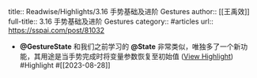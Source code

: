 title:: Readwise/Highlights/3.16 手势基础及进阶 Gestures
author:: [[王禹效]]
full-title:: 3.16 手势基础及进阶 Gestures
category:: #articles
url:: https://sspai.com/post/81032

- **@GestureState** 和我们之前学习的 **@State** 非常类似，唯独多了一个新功能，其用途是当手势完成时将变量参数恢复至初始值 ([View Highlight](https://read.readwise.io/read/01h8x8erdnmne09shn057hgmmw)) #Highlight #[[2023-08-28]]